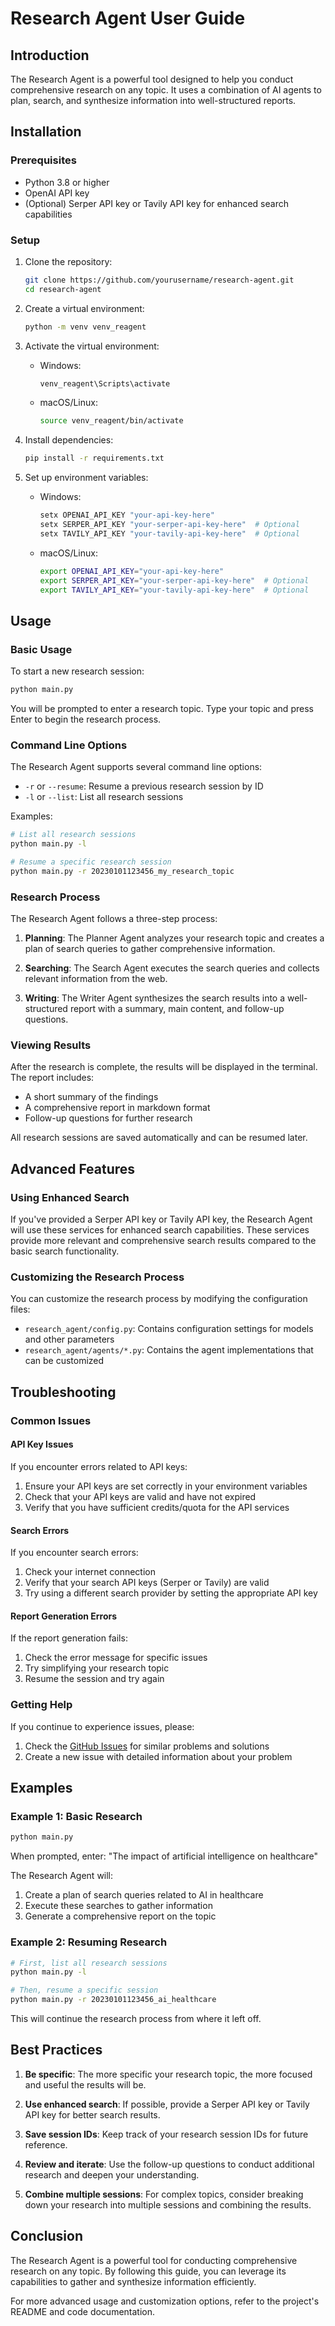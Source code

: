 # Research Agent User Guide

## Introduction

The Research Agent is a powerful tool designed to help you conduct comprehensive research on any topic. It uses a combination of AI agents to plan, search, and synthesize information into well-structured reports.

## Installation

### Prerequisites

- Python 3.8 or higher
- OpenAI API key
- (Optional) Serper API key or Tavily API key for enhanced search capabilities

### Setup

1. Clone the repository:
   ```bash
   git clone https://github.com/yourusername/research-agent.git
   cd research-agent
   ```

2. Create a virtual environment:
   ```bash
   python -m venv venv_reagent
   ```

3. Activate the virtual environment:
   - Windows:
     ```bash
     venv_reagent\Scripts\activate
     ```
   - macOS/Linux:
     ```bash
     source venv_reagent/bin/activate
     ```

4. Install dependencies:
   ```bash
   pip install -r requirements.txt
   ```

5. Set up environment variables:
   - Windows:
     ```bash
     setx OPENAI_API_KEY "your-api-key-here"
     setx SERPER_API_KEY "your-serper-api-key-here"  # Optional
     setx TAVILY_API_KEY "your-tavily-api-key-here"  # Optional
     ```
   - macOS/Linux:
     ```bash
     export OPENAI_API_KEY="your-api-key-here"
     export SERPER_API_KEY="your-serper-api-key-here"  # Optional
     export TAVILY_API_KEY="your-tavily-api-key-here"  # Optional
     ```

## Usage

### Basic Usage

To start a new research session:

```bash
python main.py
```

You will be prompted to enter a research topic. Type your topic and press Enter to begin the research process.

### Command Line Options

The Research Agent supports several command line options:

- `-r` or `--resume`: Resume a previous research session by ID
- `-l` or `--list`: List all research sessions

Examples:

```bash
# List all research sessions
python main.py -l

# Resume a specific research session
python main.py -r 20230101123456_my_research_topic
```

### Research Process

The Research Agent follows a three-step process:

1. **Planning**: The Planner Agent analyzes your research topic and creates a plan of search queries to gather comprehensive information.

2. **Searching**: The Search Agent executes the search queries and collects relevant information from the web.

3. **Writing**: The Writer Agent synthesizes the search results into a well-structured report with a summary, main content, and follow-up questions.

### Viewing Results

After the research is complete, the results will be displayed in the terminal. The report includes:

- A short summary of the findings
- A comprehensive report in markdown format
- Follow-up questions for further research

All research sessions are saved automatically and can be resumed later.

## Advanced Features

### Using Enhanced Search

If you've provided a Serper API key or Tavily API key, the Research Agent will use these services for enhanced search capabilities. These services provide more relevant and comprehensive search results compared to the basic search functionality.

### Customizing the Research Process

You can customize the research process by modifying the configuration files:

- `research_agent/config.py`: Contains configuration settings for models and other parameters
- `research_agent/agents/*.py`: Contains the agent implementations that can be customized

## Troubleshooting

### Common Issues

#### API Key Issues

If you encounter errors related to API keys:

1. Ensure your API keys are set correctly in your environment variables
2. Check that your API keys are valid and have not expired
3. Verify that you have sufficient credits/quota for the API services

#### Search Errors

If you encounter search errors:

1. Check your internet connection
2. Verify that your search API keys (Serper or Tavily) are valid
3. Try using a different search provider by setting the appropriate API key

#### Report Generation Errors

If the report generation fails:

1. Check the error message for specific issues
2. Try simplifying your research topic
3. Resume the session and try again

### Getting Help

If you continue to experience issues, please:

1. Check the [GitHub Issues](https://github.com/yourusername/research-agent/issues) for similar problems and solutions
2. Create a new issue with detailed information about your problem

## Examples

### Example 1: Basic Research

```bash
python main.py
```

When prompted, enter: "The impact of artificial intelligence on healthcare"

The Research Agent will:
1. Create a plan of search queries related to AI in healthcare
2. Execute these searches to gather information
3. Generate a comprehensive report on the topic

### Example 2: Resuming Research

```bash
# First, list all research sessions
python main.py -l

# Then, resume a specific session
python main.py -r 20230101123456_ai_healthcare
```

This will continue the research process from where it left off.

## Best Practices

1. **Be specific**: The more specific your research topic, the more focused and useful the results will be.

2. **Use enhanced search**: If possible, provide a Serper API key or Tavily API key for better search results.

3. **Save session IDs**: Keep track of your research session IDs for future reference.

4. **Review and iterate**: Use the follow-up questions to conduct additional research and deepen your understanding.

5. **Combine multiple sessions**: For complex topics, consider breaking down your research into multiple sessions and combining the results.

## Conclusion

The Research Agent is a powerful tool for conducting comprehensive research on any topic. By following this guide, you can leverage its capabilities to gather and synthesize information efficiently.

For more advanced usage and customization options, refer to the project's README and code documentation.
